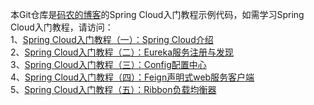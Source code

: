 本Git仓库是[码农的博客](http://www.itersblog.com/)的Spring Cloud入门教程示例代码，如需学习Spring Cloud入门教程，请访问：  
1、[Spring Cloud入门教程（一）：Spring Cloud介绍](http://www.itersblog.com/archives/6.html)  
2、[Spring Cloud入门教程（二）：Eureka服务注册与发现](http://www.itersblog.com/archives/7.html)  
3、[Spring Cloud入门教程（三）：Config配置中心](http://www.itersblog.com/archives/11.html)  
4、[Spring Cloud入门教程（四）：Feign声明式web服务客户端](http://www.itersblog.com/archives/12.html)  
5、[Spring Cloud入门教程（五）：Ribbon负载均衡器](http://www.itersblog.com/archives/13.html)  
